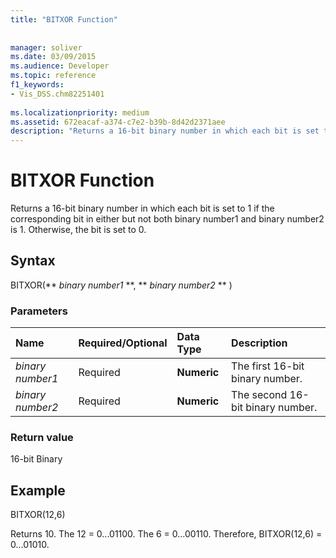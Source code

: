 ```yaml
---
title: "BITXOR Function"
 
 
manager: soliver
ms.date: 03/09/2015
ms.audience: Developer
ms.topic: reference
f1_keywords:
- Vis_DSS.chm82251401
 
ms.localizationpriority: medium
ms.assetid: 672eacaf-a374-c7e2-b39b-8d42d2371aee
description: "Returns a 16-bit binary number in which each bit is set to 1 if the corresponding bit in either but not both binary number1 and binary number2 is 1. Otherwise, the bit is set to 0."
---
```


# BITXOR Function

Returns a 16-bit binary number in which each bit is set to 1 if the corresponding bit in either but not both binary number1 and binary number2 is 1. Otherwise, the bit is set to 0.
  
## Syntax

BITXOR(** *binary number1* **, ** *binary number2* ** ) 
  
### Parameters

|**Name**|**Required/Optional**|**Data Type**|**Description**|
|:-----|:-----|:-----|:-----|
| _binary number1_ <br/> |Required  <br/> |**Numeric** <br/> |The first 16-bit binary number.  <br/> |
| _binary number2_ <br/> |Required  <br/> |**Numeric** <br/> |The second 16-bit binary number.  <br/> |
   
### Return value

16-bit Binary
  
## Example

BITXOR(12,6)
  
Returns 10. The 12 = 0...01100. The 6 = 0...00110. Therefore, BITXOR(12,6) = 0...01010.
  

